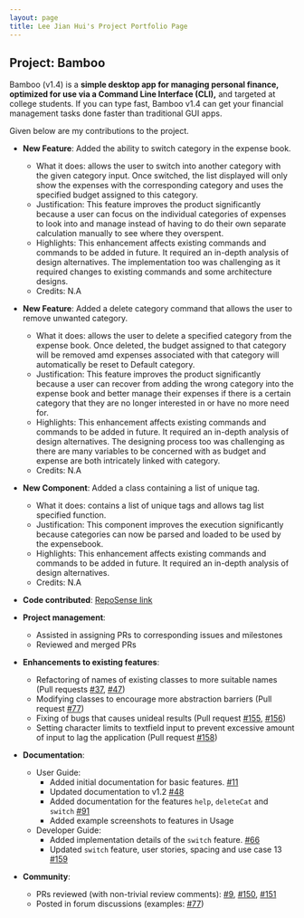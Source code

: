```yaml
---
layout: page
title: Lee Jian Hui's Project Portfolio Page
---
```


## Project: Bamboo

Bamboo (v1.4) is a **simple desktop app for managing personal finance, optimized for use via a Command Line Interface (CLI),** and targeted at college students. If you can type fast, Bamboo v1.4 can get your financial management tasks done faster than traditional GUI apps.

Given below are my contributions to the project.

* **New Feature**: Added the ability to switch category in the expense book.
  * What it does: allows the user to switch into another category with the given category input. Once switched, the list displayed will only show the expenses with the corresponding category and uses the specified budget assigned to this category.
  * Justification: This feature improves the product significantly because a user can focus on the individual categories of expenses to look into and manage instead of having to do their own separate calculation manually to see where they overspent.
  * Highlights: This enhancement affects existing commands and commands to be added in future. It required an in-depth analysis of design alternatives. The implementation too was challenging as it required changes to existing commands and some architecture designs.
  * Credits: N.A

* **New Feature**: Added a delete category command that allows the user to remove unwanted category.
  * What it does: allows the user to delete a specified category from the expense book. Once deleted, the budget assigned to that category will be removed amd expenses associated with that category will automatically be reset to Default category.
  * Justification: This feature improves the product significantly because a user can recover from adding the wrong category into the expense book and better manage their expenses if there is a certain category that they are no longer interested in or have no more need for.
  * Highlights: This enhancement affects existing commands and commands to be added in future. It required an in-depth analysis of design alternatives. The designing process too was challenging as there are many variables to be concerned with as budget and expense are both intricately linked with category.
  * Credits: N.A

<div style="page-break-after: always;"></div>

* **New Component**: Added a class containing a list of unique tag.
  * What it does: contains a list of unique tags and allows tag list specified function.
  * Justification: This component improves the execution significantly because categories can now be parsed and loaded to be used by the expensebook.
  * Highlights: This enhancement affects existing commands and commands to be added in future. It required an in-depth analysis of design alternatives.
  * Credits: N.A

* **Code contributed**: [RepoSense link](https://nus-cs2103-ay2021s1.github.io/tp-dashboard/#breakdown=true&search=jaylenlee&sort=groupTitle&sortWithin=title&since=2020-08-14&timeframe=commit&mergegroup=&groupSelect=groupByRepos&checkedFileTypes=docs~functional-code~test-code~other&tabOpen=false)

* **Project management**:
  * Assisted in assigning PRs to corresponding issues and milestones
  * Reviewed and merged PRs

* **Enhancements to existing features**:
  * Refactoring of names of existing classes to more suitable names (Pull requests [\#37](https://github.com/AY2021S1-CS2103-W14-3/tp/pull/37), [\#47](https://github.com/AY2021S1-CS2103-W14-3/tp/pull/47))
  * Modifying classes to encourage more abstraction barriers (Pull request [\#77](https://github.com/AY2021S1-CS2103-W14-3/tp/pull/77))
  * Fixing of bugs that causes unideal results (Pull request [\#155](https://github.com/AY2021S1-CS2103-W14-3/tp/pull/155), [\#156](https://github.com/AY2021S1-CS2103-W14-3/tp/pull/156))
  * Setting character limits to textfield input to prevent excessive amount of input to lag the application (Pull request [\#158](https://github.com/AY2021S1-CS2103-W14-3/tp/pull/158))

* **Documentation**:
  * User Guide:
    * Added initial documentation for basic features. [\#11](https://github.com/AY2021S1-CS2103-W14-3/tp/pull/11)
    * Updated documentation to v1.2 [\#48](https://github.com/AY2021S1-CS2103-W14-3/tp/pull/48)
    * Added documentation for the features `help`, `deleteCat` and `switch` [\#91](https://github.com/AY2021S1-CS2103-W14-3/tp/pull/91)
    * Added example screenshots to features in Usage
  * Developer Guide:
    * Added implementation details of the `switch` feature. [\#66](https://github.com/AY2021S1-CS2103-W14-3/tp/pull/66)
    * Updated `switch` feature, user stories, spacing and use case 13 [\#159](https://github.com/AY2021S1-CS2103-W14-3/tp/pull/159)

* **Community**:
  * PRs reviewed (with non-trivial review comments): [\#9](https://github.com/AY2021S1-CS2103-W14-3/tp/pull/9), [\#150](https://github.com/AY2021S1-CS2103-W14-3/tp/pull/150), [\#151](https://github.com/AY2021S1-CS2103-W14-3/tp/pull/151)
  * Posted in forum discussions (examples: [\#77](https://github.com/nus-cs2103-AY2021S1/forum/issues/77))
